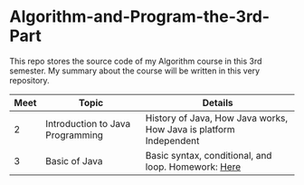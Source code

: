 # Algorithm-and-Program-the-3rd-Part

This repo stores the source code of my Algorithm course in this 3rd semester.
My summary about the course will be written in this very repository.

| Meet | Topic                            | Details                                                                                                                                                                                             |
| ---- | -------------------------------- | --------------------------------------------------------------------------------------------------------------------------------------------------------------------------------------------------- |
| 2    | Introduction to Java Programming | History of Java, How Java works, How Java is platform Independent                                                                                                                                   |
| 3    | Basic of Java                    | Basic syntax, conditional, and loop. Homework: [Here](https://github.com/rediahmdsCode/Algorithm-and-Program-the-3rd-Part/blob/main/M3%20-%20Mahasiswa/src/Mahasiswa.java 'Create a simple class.') |
